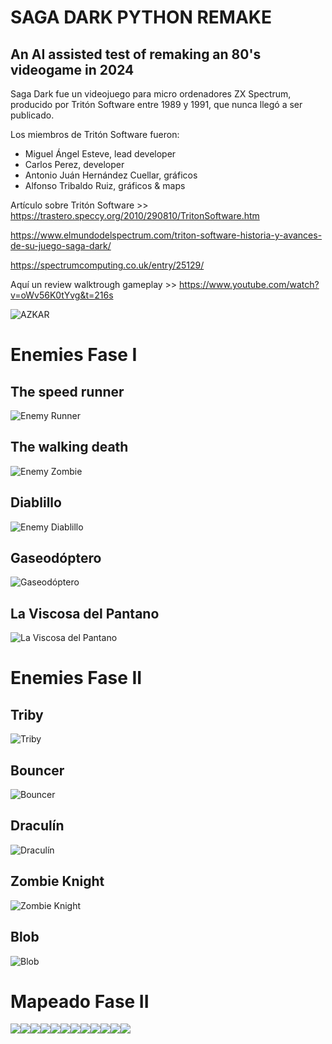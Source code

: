 # SAGA DARK PYTHON REMAKE
## An AI assisted test of remaking an 80's videogame in 2024

Saga Dark fue un videojuego para micro ordenadores ZX Spectrum, producido por Tritón Software entre 1989 y 1991, que nunca llegó a ser publicado.

Los miembros de Tritón Software fueron:

- Miguel Ángel Esteve, lead developer
- Carlos Perez, developer
- Antonio Juán Hernández Cuellar, gráficos
- Alfonso Tribaldo Ruiz, gráficos & maps

Artículo sobre Tritón Software >> https://trastero.speccy.org/2010/290810/TritonSoftware.htm

https://www.elmundodelspectrum.com/triton-software-historia-y-avances-de-su-juego-saga-dark/

https://spectrumcomputing.co.uk/entry/25129/

Aquí un review walktrough gameplay >> https://www.youtube.com/watch?v=oWv56K0tYvg&t=216s


![AZKAR](https://github.com/villenero/sagadark/blob/main/bitmaps/azkar/personaje_right_idle_1.png?raw=true)

# Enemies Fase I
## The speed runner
![Enemy Runner](https://github.com/villenero/sagadark/blob/main/bitmaps/gifs/enemy-runner.gif?raw=true)

## The walking death
![Enemy Zombie](https://github.com/villenero/sagadark/blob/main/bitmaps/gifs/enemy-zombie.gif?raw=true)

## Diablillo
![Enemy Diablillo](https://github.com/villenero/sagadark/blob/main/bitmaps/gifs/enemy-little-devil.gif?raw=true)

## Gaseodóptero
![Gaseodóptero](https://github.com/villenero/sagadark/blob/main/bitmaps/gifs/enemy-flying-ass.gif?raw=true)

## La Viscosa del Pantano
![La Viscosa del Pantano](https://github.com/villenero/sagadark/blob/main/bitmaps/gifs/enemy-viscosa.gif?raw=true)

# Enemies Fase II

## Triby
![Triby](https://github.com/villenero/sagadark/blob/main/bitmaps/gifs/enemy-triby.gif?raw=true)

## Bouncer
![Bouncer](https://github.com/villenero/sagadark/blob/main/bitmaps/gifs/enemy-bouncer.gif?raw=true)

## Draculín
![Draculín](https://github.com/villenero/sagadark/blob/main/bitmaps/gifs/enemy-bat.gif?raw=true)

## Zombie Knight
![Zombie Knight](https://github.com/villenero/sagadark/blob/main/bitmaps/gifs/enemy-knight.gif?raw=true)

## Blob
![Blob](https://github.com/villenero/sagadark/blob/main/bitmaps/gifs/enemy-blob.gif?raw=true)


# Mapeado Fase II
![](https://github.com/villenero/sagadark/blob/main/resources/screenshots/SagaDark-02-01.png?raw=true)![](https://github.com/villenero/sagadark/blob/main/resources/screenshots/SagaDark-02-02.png?raw=true)![](https://github.com/villenero/sagadark/blob/main/resources/screenshots/SagaDark-02-03.png?raw=true)![](https://github.com/villenero/sagadark/blob/main/resources/screenshots/SagaDark-02-04.png?raw=true)![](https://github.com/villenero/sagadark/blob/main/resources/screenshots/SagaDark-02-05.png?raw=true)![](https://github.com/villenero/sagadark/blob/main/resources/screenshots/SagaDark-02-06.png?raw=true)![](https://github.com/villenero/sagadark/blob/main/resources/screenshots/SagaDark-02-07.png?raw=true)![](https://github.com/villenero/sagadark/blob/main/resources/screenshots/SagaDark-02-08.png?raw=true)![](https://github.com/villenero/sagadark/blob/main/resources/screenshots/SagaDark-02-09.gif?raw=true)![](https://github.com/villenero/sagadark/blob/main/resources/screenshots/SagaDark-02-10.gif?raw=true)![](https://github.com/villenero/sagadark/blob/main/resources/screenshots/SagaDark-02-11.gif?raw=true)![](https://github.com/villenero/sagadark/blob/main/resources/screenshots/SagaDark-02-12.png?raw=true)
